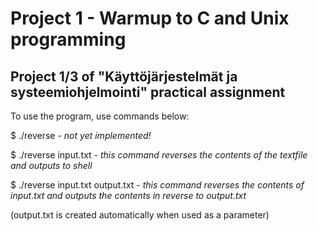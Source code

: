 # Project 1 - Warmup to C and Unix programming
## Project 1/3 of "Käyttöjärjestelmät ja systeemiohjelmointi" practical assignment

To use the program, use commands below:

$ ./reverse - _not yet implemented!_

$ ./reverse input.txt - _this command reverses the contents of the textfile and outputs to shell_

$ ./reverse input.txt output.txt - _this command reverses the contents of input.txt and outputs the contents in reverse to output.txt_

(output.txt is created automatically when used as a parameter)
